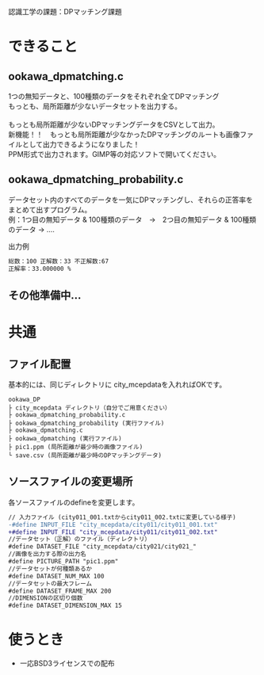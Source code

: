<!---
  SPDX-FileCopyrightText: 2024 Toki Makabe <s23c1130sm@s.chibakoudai.jp>
  SPDX-License-Identifier:BSD-3-Clause
--->

認識工学の課題：DPマッチング課題

# できること
## ookawa_dpmatching.c
1つの無知データと、100種類のデータをそれぞれ全てDPマッチング<BR>
もっとも、局所距離が少ないデータセットを出力する。<BR>
<BR>
もっとも局所距離が少ないDPマッチングデータをCSVとして出力。<BR>
新機能！！　もっとも局所距離が少なかったDPマッチングのルートも画像ファイルとして出力できるようになりました！<BR>
PPM形式で出力されます。GIMP等の対応ソフトで開いてください。<BR>

## ookawa_dpmatching_probability.c
データセット内のすべてのデータを一気にDPマッチングし、それらの正答率をまとめて出すプログラム。<BR>
例：1つ目の無知データ & 100種類のデータ　→　2つ目の無知データ & 100種類のデータ → ....<BR>

出力例
```bash
総数：100 正解数：33 不正解数:67
正解率：33.000000 %
```


## その他準備中...

# 共通
## ファイル配置
基本的には、同じディレクトリに city_mcepdataを入れればOKです。

```
ookawa_DP
├ city_mcepdata ディレクトリ（自分でご用意ください）
├ ookawa_dpmatching_probability.c
├ ookawa_dpmatching_probability (実行ファイル)
├ ookawa_dpmatching.c
├ ookawa_dpmatching (実行ファイル)
├ pic1.ppm (局所距離が最少時の画像ファイル)
└ save.csv (局所距離が最少時のDPマッチングデータ)
```

## ソースファイルの変更場所
各ソースファイルのdefineを変更します。
```diff
// 入力ファイル (city011_001.txtからcity011_002.txtに変更している様子)
-#define INPUT_FILE "city_mcepdata/city011/city011_001.txt"
+#define INPUT_FILE "city_mcepdata/city011/city011_002.txt"
//データセット（正解）のファイル（ディレクトリ）
#define DATASET_FILE "city_mcepdata/city021/city021_"
//画像を出力する際の出力名
#define PICTURE_PATH "pic1.ppm"
//データセットが何種類あるか
#define DATASET_NUM_MAX 100
//データセットの最大フレーム
#define DATASET_FRAME_MAX 200
//DIMENSIONの区切り個数
#define DATASET_DIMENSION_MAX 15
```

# 使うとき
- 一応BSD3ライセンスでの配布

